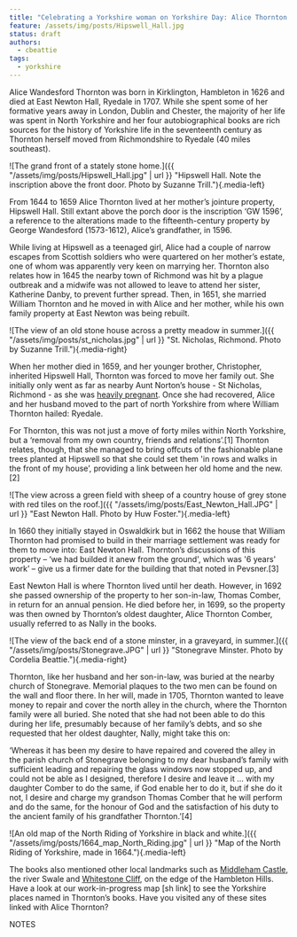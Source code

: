```yaml
---
title: "Celebrating a Yorkshire woman on Yorkshire Day: Alice Thornton (1626-1707)"
feature: /assets/img/posts/Hipswell_Hall.jpg
status: draft
authors:
  - cbeattie
tags:
  - yorkshire
---
```


Alice Wandesford Thornton was born in Kirklington, Hambleton in 1626 and died at East Newton Hall, Ryedale in 1707. While she spent some of her formative years away in London, Dublin and Chester, the majority of her life was spent in North Yorkshire and her four autobiographical books are rich sources for the history of Yorkshire life in the seventeenth century as Thornton herself moved from Richmondshire to Ryedale (40 miles southeast). 

![The grand front of a stately stone home.]({{ "/assets/img/posts/Hipswell_Hall.jpg" | url }} "Hipswell Hall. Note the inscription above the front door. Photo by Suzanne Trill."){.media-left}

From 1644 to 1659 Alice Thornton lived at her mother’s jointure property, Hipswell Hall. Still extant above the porch door is the inscription ‘GW 1596’, a reference to the alterations made to the fifteenth-century property by George Wandesford (1573-1612), Alice’s grandfather, in 1596. 

While living at Hipswell as a teenaged girl, Alice had a couple of narrow escapes from Scottish soldiers who were quartered on her mother’s estate, one of whom was apparently very keen on marrying her. Thornton also relates how in 1645 the nearby town of Richmond was hit by a plague outbreak and a midwife was not allowed to leave to attend her sister, Katherine Danby, to prevent further spread. Then, in 1651, she married William Thornton and he moved in with Alice and her mother, while his own family property at East Newton was being rebuilt. 
 
![The view of an old stone house across a pretty meadow in summer.]({{ "/assets/img/posts/st_nicholas.jpg" | url }} "St. Nicholas, Richmond. Photo by Suzanne Trill."){.media-right}

When her mother died in 1659, and her younger brother, Christopher, inherited Hipswell Hall, Thornton was forced to move her family out. She initially only went as far as nearby Aunt Norton’s house - St Nicholas, Richmond - as she was [heavily pregnant](https://thornton.kdl.kcl.ac.uk/posts/blog/2022-09-12-a-house-divided/). Once she had recovered, Alice and her husband moved to the part of north Yorkshire from where William Thornton hailed: Ryedale. 

For Thornton, this was not just a move of forty miles within North Yorkshire, but a ‘removal from my own country, friends and relations’.[1] Thornton relates, though, that she managed to bring offcuts of the fashionable plane trees planted at Hipswell so that she could set them 'in rows and walks in the front of my house’, providing a link between her old home and the new.[2]  
 
![The view across a green field with sheep of a country house of grey stone with red tiles on the roof.]({{ "/assets/img/posts/East_Newton_Hall.JPG" | url }} "East Newton Hall. Photo by Huw Foster."){.media-left}

In 1660 they initially stayed in Oswaldkirk but in 1662 the house that William Thornton had promised to build in their marriage settlement was ready for them to move into: East Newton Hall. Thornton’s discussions of this property – ‘we had builded it anew from the ground', which was '6 years' work’ – give us a firmer date for the building that that noted in Pevsner.[3] 

East Newton Hall is where Thornton lived until her death. However, in 1692 she passed ownership of the property to her son-in-law, Thomas Comber, in return for an annual pension. He died before her, in 1699, so the property was then owned by Thornton’s oldest daughter, Alice Thornton Comber, usually referred to as Nally in the books. 

![The view of the back end of a stone minster, in a graveyard, in summer.]({{ "/assets/img/posts/Stonegrave.JPG" | url }} "Stonegrave Minster. Photo by Cordelia Beattie."){.media-right}

 Thornton, like her husband and her son-in-law, was buried at the nearby church of Stonegrave. Memorial plaques to the two men can be found on the wall and floor there. In her will, made in 1705, Thornton wanted to leave money to repair and cover the north alley in the church, where the Thornton family were all buried. She noted that she had not been able to do this during her life, presumably because of her family’s debts, and so she requested that her oldest daughter, Nally, might take this on:  

‘Whereas it has been my desire to have repaired and covered the alley in the parish church of Stonegrave belonging to my dear husband’s family with sufficient leading and repairing the glass windows now stopped up, and could not be able as I designed, therefore I desire and leave it ... with my daughter Comber to do the same, if God enable her to do it, but if she do it not, I desire and charge my grandson Thomas Comber that he will perform and do the same, for the honour of God and the satisfaction of his duty to the ancient family of his grandfather Thornton.’[4] 

![An old map of the North Riding of Yorkshire in black and white.]({{ "/assets/img/posts/1664_map_North_Riding.jpg" | url }} "Map of the North Riding of Yorkshire, made in 1664."){.media-left}

 The books also mentioned other local landmarks such as [Middleham Castle](https://thornton.kdl.kcl.ac.uk/posts/blog/2022-07-25-alice-thornton-middleham-castle/), the river Swale and [Whitestone Cliff](http://www.north-york-moors.com/whitestone-cliff.html), on the edge of the Hambleton Hills. Have a look at our work-in-progress map [sh link] to see the Yorkshire places named in Thornton’s books. Have you visited any of these sites linked with Alice Thornton? 

NOTES